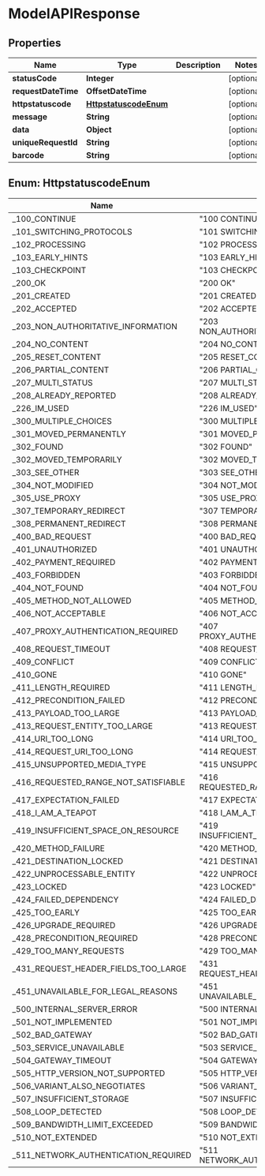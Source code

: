 

# ModelAPIResponse


## Properties

| Name | Type | Description | Notes |
|------------ | ------------- | ------------- | -------------|
|**statusCode** | **Integer** |  |  [optional] |
|**requestDateTime** | **OffsetDateTime** |  |  [optional] |
|**httpstatuscode** | [**HttpstatuscodeEnum**](#HttpstatuscodeEnum) |  |  [optional] |
|**message** | **String** |  |  [optional] |
|**data** | **Object** |  |  [optional] |
|**uniqueRequestId** | **String** |  |  [optional] |
|**barcode** | **String** |  |  [optional] |



## Enum: HttpstatuscodeEnum

| Name | Value |
|---- | -----|
| _100_CONTINUE | &quot;100 CONTINUE&quot; |
| _101_SWITCHING_PROTOCOLS | &quot;101 SWITCHING_PROTOCOLS&quot; |
| _102_PROCESSING | &quot;102 PROCESSING&quot; |
| _103_EARLY_HINTS | &quot;103 EARLY_HINTS&quot; |
| _103_CHECKPOINT | &quot;103 CHECKPOINT&quot; |
| _200_OK | &quot;200 OK&quot; |
| _201_CREATED | &quot;201 CREATED&quot; |
| _202_ACCEPTED | &quot;202 ACCEPTED&quot; |
| _203_NON_AUTHORITATIVE_INFORMATION | &quot;203 NON_AUTHORITATIVE_INFORMATION&quot; |
| _204_NO_CONTENT | &quot;204 NO_CONTENT&quot; |
| _205_RESET_CONTENT | &quot;205 RESET_CONTENT&quot; |
| _206_PARTIAL_CONTENT | &quot;206 PARTIAL_CONTENT&quot; |
| _207_MULTI_STATUS | &quot;207 MULTI_STATUS&quot; |
| _208_ALREADY_REPORTED | &quot;208 ALREADY_REPORTED&quot; |
| _226_IM_USED | &quot;226 IM_USED&quot; |
| _300_MULTIPLE_CHOICES | &quot;300 MULTIPLE_CHOICES&quot; |
| _301_MOVED_PERMANENTLY | &quot;301 MOVED_PERMANENTLY&quot; |
| _302_FOUND | &quot;302 FOUND&quot; |
| _302_MOVED_TEMPORARILY | &quot;302 MOVED_TEMPORARILY&quot; |
| _303_SEE_OTHER | &quot;303 SEE_OTHER&quot; |
| _304_NOT_MODIFIED | &quot;304 NOT_MODIFIED&quot; |
| _305_USE_PROXY | &quot;305 USE_PROXY&quot; |
| _307_TEMPORARY_REDIRECT | &quot;307 TEMPORARY_REDIRECT&quot; |
| _308_PERMANENT_REDIRECT | &quot;308 PERMANENT_REDIRECT&quot; |
| _400_BAD_REQUEST | &quot;400 BAD_REQUEST&quot; |
| _401_UNAUTHORIZED | &quot;401 UNAUTHORIZED&quot; |
| _402_PAYMENT_REQUIRED | &quot;402 PAYMENT_REQUIRED&quot; |
| _403_FORBIDDEN | &quot;403 FORBIDDEN&quot; |
| _404_NOT_FOUND | &quot;404 NOT_FOUND&quot; |
| _405_METHOD_NOT_ALLOWED | &quot;405 METHOD_NOT_ALLOWED&quot; |
| _406_NOT_ACCEPTABLE | &quot;406 NOT_ACCEPTABLE&quot; |
| _407_PROXY_AUTHENTICATION_REQUIRED | &quot;407 PROXY_AUTHENTICATION_REQUIRED&quot; |
| _408_REQUEST_TIMEOUT | &quot;408 REQUEST_TIMEOUT&quot; |
| _409_CONFLICT | &quot;409 CONFLICT&quot; |
| _410_GONE | &quot;410 GONE&quot; |
| _411_LENGTH_REQUIRED | &quot;411 LENGTH_REQUIRED&quot; |
| _412_PRECONDITION_FAILED | &quot;412 PRECONDITION_FAILED&quot; |
| _413_PAYLOAD_TOO_LARGE | &quot;413 PAYLOAD_TOO_LARGE&quot; |
| _413_REQUEST_ENTITY_TOO_LARGE | &quot;413 REQUEST_ENTITY_TOO_LARGE&quot; |
| _414_URI_TOO_LONG | &quot;414 URI_TOO_LONG&quot; |
| _414_REQUEST_URI_TOO_LONG | &quot;414 REQUEST_URI_TOO_LONG&quot; |
| _415_UNSUPPORTED_MEDIA_TYPE | &quot;415 UNSUPPORTED_MEDIA_TYPE&quot; |
| _416_REQUESTED_RANGE_NOT_SATISFIABLE | &quot;416 REQUESTED_RANGE_NOT_SATISFIABLE&quot; |
| _417_EXPECTATION_FAILED | &quot;417 EXPECTATION_FAILED&quot; |
| _418_I_AM_A_TEAPOT | &quot;418 I_AM_A_TEAPOT&quot; |
| _419_INSUFFICIENT_SPACE_ON_RESOURCE | &quot;419 INSUFFICIENT_SPACE_ON_RESOURCE&quot; |
| _420_METHOD_FAILURE | &quot;420 METHOD_FAILURE&quot; |
| _421_DESTINATION_LOCKED | &quot;421 DESTINATION_LOCKED&quot; |
| _422_UNPROCESSABLE_ENTITY | &quot;422 UNPROCESSABLE_ENTITY&quot; |
| _423_LOCKED | &quot;423 LOCKED&quot; |
| _424_FAILED_DEPENDENCY | &quot;424 FAILED_DEPENDENCY&quot; |
| _425_TOO_EARLY | &quot;425 TOO_EARLY&quot; |
| _426_UPGRADE_REQUIRED | &quot;426 UPGRADE_REQUIRED&quot; |
| _428_PRECONDITION_REQUIRED | &quot;428 PRECONDITION_REQUIRED&quot; |
| _429_TOO_MANY_REQUESTS | &quot;429 TOO_MANY_REQUESTS&quot; |
| _431_REQUEST_HEADER_FIELDS_TOO_LARGE | &quot;431 REQUEST_HEADER_FIELDS_TOO_LARGE&quot; |
| _451_UNAVAILABLE_FOR_LEGAL_REASONS | &quot;451 UNAVAILABLE_FOR_LEGAL_REASONS&quot; |
| _500_INTERNAL_SERVER_ERROR | &quot;500 INTERNAL_SERVER_ERROR&quot; |
| _501_NOT_IMPLEMENTED | &quot;501 NOT_IMPLEMENTED&quot; |
| _502_BAD_GATEWAY | &quot;502 BAD_GATEWAY&quot; |
| _503_SERVICE_UNAVAILABLE | &quot;503 SERVICE_UNAVAILABLE&quot; |
| _504_GATEWAY_TIMEOUT | &quot;504 GATEWAY_TIMEOUT&quot; |
| _505_HTTP_VERSION_NOT_SUPPORTED | &quot;505 HTTP_VERSION_NOT_SUPPORTED&quot; |
| _506_VARIANT_ALSO_NEGOTIATES | &quot;506 VARIANT_ALSO_NEGOTIATES&quot; |
| _507_INSUFFICIENT_STORAGE | &quot;507 INSUFFICIENT_STORAGE&quot; |
| _508_LOOP_DETECTED | &quot;508 LOOP_DETECTED&quot; |
| _509_BANDWIDTH_LIMIT_EXCEEDED | &quot;509 BANDWIDTH_LIMIT_EXCEEDED&quot; |
| _510_NOT_EXTENDED | &quot;510 NOT_EXTENDED&quot; |
| _511_NETWORK_AUTHENTICATION_REQUIRED | &quot;511 NETWORK_AUTHENTICATION_REQUIRED&quot; |



